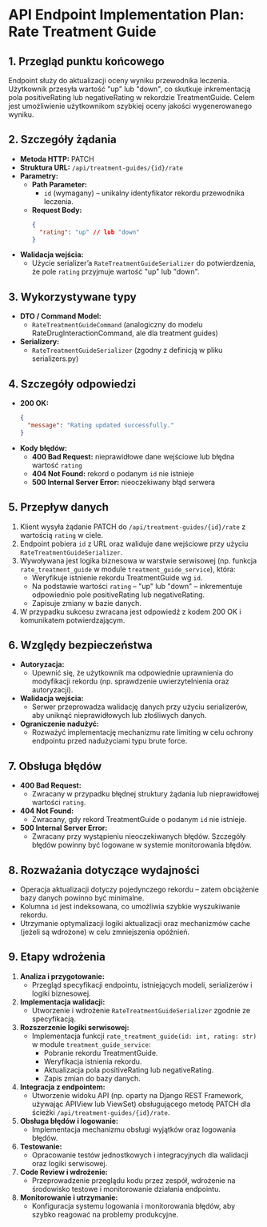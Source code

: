 # API Endpoint Implementation Plan: Rate Treatment Guide

## 1. Przegląd punktu końcowego
Endpoint służy do aktualizacji oceny wyniku przewodnika leczenia. Użytkownik przesyła wartość "up" lub "down", co skutkuje inkrementacją pola positiveRating lub negativeRating w rekordzie TreatmentGuide. Celem jest umożliwienie użytkownikom szybkiej oceny jakości wygenerowanego wyniku.

## 2. Szczegóły żądania
- **Metoda HTTP:** PATCH
- **Struktura URL:** `/api/treatment-guides/{id}/rate`
- **Parametry:**
  - **Path Parameter:**  
    - `id` (wymagany) – unikalny identyfikator rekordu przewodnika leczenia.
  - **Request Body:**
    ```json
    {
      "rating": "up" // lub "down"
    }
    ```
- **Walidacja wejścia:**  
  - Użycie serializer’a `RateTreatmentGuideSerializer` do potwierdzenia, że pole `rating` przyjmuje wartość "up" lub "down".

## 3. Wykorzystywane typy
- **DTO / Command Model:**  
  - `RateTreatmentGuideCommand` (analogiczny do modelu RateDrugInteractionCommand, ale dla treatment guides)
- **Serializery:**  
  - `RateTreatmentGuideSerializer` (zgodny z definicją w pliku serializers.py)

## 4. Szczegóły odpowiedzi
- **200 OK:**  
  ```json
  {
    "message": "Rating updated successfully."
  }
  ```
- **Kody błędów:**  
  - **400 Bad Request:** nieprawidłowe dane wejściowe lub błędna wartość `rating`
  - **404 Not Found:** rekord o podanym `id` nie istnieje
  - **500 Internal Server Error:** nieoczekiwany błąd serwera

## 5. Przepływ danych
1. Klient wysyła żądanie PATCH do `/api/treatment-guides/{id}/rate` z wartością `rating` w ciele.
2. Endpoint pobiera `id` z URL oraz waliduje dane wejściowe przy użyciu `RateTreatmentGuideSerializer`.
3. Wywoływana jest logika biznesowa w warstwie serwisowej (np. funkcja `rate_treatment_guide` w module `treatment_guide_service`), która:
   - Weryfikuje istnienie rekordu TreatmentGuide wg `id`.
   - Na podstawie wartości `rating` – "up" lub "down" – inkrementuje odpowiednio pole positiveRating lub negativeRating.
   - Zapisuje zmiany w bazie danych.
4. W przypadku sukcesu zwracana jest odpowiedź z kodem 200 OK i komunikatem potwierdzającym.

## 6. Względy bezpieczeństwa
- **Autoryzacja:**  
  - Upewnić się, że użytkownik ma odpowiednie uprawnienia do modyfikacji rekordu (np. sprawdzenie uwierzytelnienia oraz autoryzacji).
- **Walidacja wejścia:**  
  - Serwer przeprowadza walidację danych przy użyciu serializerów, aby uniknąć nieprawidłowych lub złośliwych danych.
- **Ograniczenie nadużyć:**  
  - Rozważyć implementację mechanizmu rate limiting w celu ochrony endpointu przed nadużyciami typu brute force.

## 7. Obsługa błędów
- **400 Bad Request:**  
  - Zwracany w przypadku błędnej struktury żądania lub nieprawidłowej wartości `rating`.
- **404 Not Found:**  
  - Zwracany, gdy rekord TreatmentGuide o podanym `id` nie istnieje.
- **500 Internal Server Error:**  
  - Zwracany przy wystąpieniu nieoczekiwanych błędów. Szczegóły błędów powinny być logowane w systemie monitorowania błędów.

## 8. Rozważania dotyczące wydajności
- Operacja aktualizacji dotyczy pojedynczego rekordu – zatem obciążenie bazy danych powinno być minimalne.
- Kolumna `id` jest indeksowana, co umożliwia szybkie wyszukiwanie rekordu.
- Utrzymanie optymalizacji logiki aktualizacji oraz mechanizmów cache (jeżeli są wdrożone) w celu zmniejszenia opóźnień.

## 9. Etapy wdrożenia
1. **Analiza i przygotowanie:**  
   - Przegląd specyfikacji endpointu, istniejących modeli, serializerów i logiki biznesowej.
2. **Implementacja walidacji:**  
   - Utworzenie i wdrożenie `RateTreatmentGuideSerializer` zgodnie ze specyfikacją.
3. **Rozszerzenie logiki serwisowej:**  
   - Implementacja funkcji `rate_treatment_guide(id: int, rating: str)` w module `treatment_guide_service`:
     - Pobranie rekordu TreatmentGuide.
     - Weryfikacja istnienia rekordu.
     - Aktualizacja pola positiveRating lub negativeRating.
     - Zapis zmian do bazy danych.
4. **Integracja z endpointem:**  
   - Utworzenie widoku API (np. oparty na Django REST Framework, używając APIView lub ViewSet) obsługującego metodę PATCH dla ścieżki `/api/treatment-guides/{id}/rate`.
5. **Obsługa błędów i logowanie:**  
   - Implementacja mechanizmu obsługi wyjątków oraz logowania błędów.
6. **Testowanie:**  
   - Opracowanie testów jednostkowych i integracyjnych dla walidacji oraz logiki serwisowej.
7. **Code Review i wdrożenie:**  
   - Przeprowadzenie przeglądu kodu przez zespół, wdrożenie na środowisko testowe i monitorowanie działania endpointu.
8. **Monitorowanie i utrzymanie:**  
   - Konfiguracja systemu logowania i monitorowania błędów, aby szybko reagować na problemy produkcyjne.